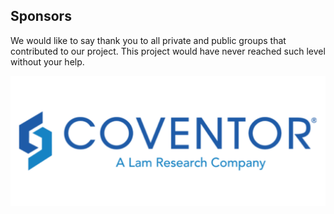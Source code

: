 ## Sponsors

We would like to say thank you to all private and public groups that contributed to our project. 
This project would have never reached such level without your help.

![image <>](./pictures/coventor_logo.svg)